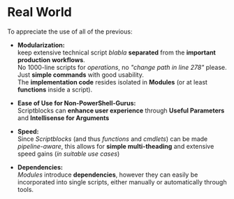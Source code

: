 # Real World

To appreciate the use of all of the previous:

- **Modularization:**  
  keep extensive technical script *blabla* **separated** from the **important production workflows**.     
  No 1000-line scripts for *operations*, no *"change path in line 278"* please.     
  Just **simple commands** with good usability.      
  The **implementation code** resides isolated in **Modules** (or at least **functions** inside a script).     
  
- **Ease of Use for Non-PowerShell-Gurus:**  
  Scriptblocks can **enhance user experience** through **Useful Parameters** and **Intellisense for Arguments**
  
- **Speed:**      
  Since *Scriptblocks* (and thus *functions* and *cmdlets*) can be made *pipeline-aware*, this allows for **simple multi-theading** and extensive speed gains (*in suitable use cases*)
  
- **Dependencies:**      
  *Modules* introduce **dependencies**, however they can easily be incorporated into single scripts, either manually or automatically through tools.
